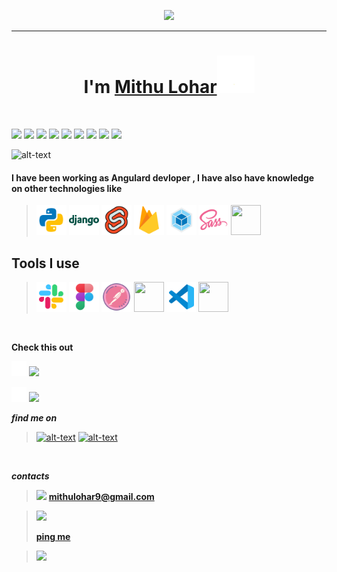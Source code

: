 <p align="center">
  <img src="https://miro.medium.com/max/2048/1*OohqW5DGh9CQS4hLY5FXzA.png" height="230"/>
</p>

<hr>
<h1 align="center">I'm <a href="https://github.com/MithuLohar">Mithu Lohar<a><img src="https://github.com/Kathryn-Jie/Kathryn-Jie/blob/main/wave.gif" width="60px"/></h1>
<Br>
  
<img src="https://badges.aleen42.com/src/angular.svg"/> <img src="https://badges.aleen42.com/src/node.svg"/>  <img src="https://badges.aleen42.com/src/npm.svg"/>  <img src="https://img.shields.io/badge/-html-lightgrey?style=flat&logo=HTML5"/> <img src="https://img.shields.io/badge/-css-blue?style=flat&logo=CSS3"/> <img src="https://badges.aleen42.com/src/javascript.svg"/> <img src="https://badges.aleen42.com/src/typescript.svg"> <img src="https://img.shields.io/badge/-json-blue?style=flat&logo=JSON"/> <img src="https://img.shields.io/badge/-jquery-blue?style=flat&logo=jQuery"/>
   
   
   

   
   

![alt-text](https://c4.wallpaperflare.com/wallpaper/251/766/375/javascript-web-development-wallpaper-preview.jpg)

#### I have been working as Angulard devloper  , I have also have knowledge on other technologies like 


> <img src="https://github.com/MithuLohar/readme-resources/blob/main/images-svg/icons8-python.svg" style="background-color: #3b4252;height:48px;width:48px;"/> <img src="https://github.com/MithuLohar/readme-resources/blob/main/images-svg/icons8-django.svg" style="background-color: #3b4252;height:48px;width:48px;"/> <img src="https://github.com/MithuLohar/readme-resources/blob/main/images-svg/icons8-svelte.svg" style="background-color: #3b4252;height:48px;width:48px;"/> <img src="https://github.com/MithuLohar/readme-resources/blob/main/images-svg/icons8-google-firebase-console.svg" style="background-color: #3b4252;height:48px;width:48px;"/> <img src="https://github.com/MithuLohar/readme-resources/blob/main/images-svg/icons8-webpack.svg" style="background-color: #3b4252;height:48px;width:48px;"/> <img src="https://github.com/MithuLohar/readme-resources/blob/main/images-svg/icons8-sass.svg" style="height:48px;width:48px;" style="background-color: #3b4252;"/> <img src="https://github.com/MithuLohar/readme-resources/blob/main/images-svg/pwalogo.svg" style="height: 48px;width: 48px;">  
   

## Tools I use

> <img src="https://github.com/MithuLohar/readme-resources/blob/main/images-svg/icons8-slack-new.svg" style="height: 48px;width: 48px;"/> <img src="https://github.com/MithuLohar/readme-resources/blob/main/images-svg/icons8-figma.svg" style="height: 48px;width: 48px;"/> <img src="https://github.com/MithuLohar/readme-resources/blob/main/images-svg/icons8-postman-api.svg" style="height: 48px;width: 48px;"/> <img src="https://upload.wikimedia.org/wikipedia/commons/thumb/a/ae/Github-desktop-logo-symbol.svg/128px-Github-desktop-logo-symbol.svg.png" style="height:48px;width:48px;" /> <img src="https://github.com/MithuLohar/readme-resources/blob/main/images-svg/icons8-visual-studio-code-2019.svg" style="height:48px;width:48px;" /> <img src="https://cdn.worldvectorlogo.com/logos/git-bash.svg" style="height:48px;width:48px;"/>  

 <p>&nbsp;</p>


**Check this out**
  
<img src="https://github.com/MithuLohar/readme-resources/blob/main/images-svg/link(2).svg"/> [<img src="https://img.shields.io/badge/-parallex--effect-orange?style=for-the-badge"/>](https://mithulohar.github.io/parallax-deployed/)

<img src="https://github.com/MithuLohar/readme-resources/blob/main/images-svg/link(2).svg"/> [<img src="https://img.shields.io/badge/-lazy%20load%20component-orange?style=for-the-badge"/>](https://city-quiz-f793c.web.app/)



***find me on*** 
>  [![alt-text](https://img.icons8.com/fluency/48/000000/linkedin.png)](https://www.linkedin.com/in/mithu-lohar-69a95717a) [![alt-text](https://img.icons8.com/color/48/000000/instagram-new.png)](https://www.instagram.com/mithulohar/)
 <p>&nbsp;</p>
 
 
 ***contacts*** 
> <img src="https://img.icons8.com/color/24/000000/gmail-login.png"/> **mithulohar9@gmail.com** 

> <img src="https://cdn.icon-icons.com/icons2/555/PNG/64/telegram_icon-icons.com_53603.png"/>
>
> <a href="https://t.me/Mithu_Lohar"><strong>ping me</strong></a>

>  <img src="https://i.ibb.co/TYPN14Z/File-000.png" style="height:250px;" />
  
  
  
  







